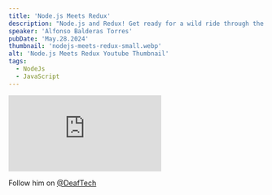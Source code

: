 ```yaml
---
title: 'Node.js Meets Redux'
description: "Node.js and Redux! Get ready for a wild ride through the live coding of JavaScript as we delve into the corners of Node.js and Redux. Don't worry, this isn't your typical tech talk! We keep things fun, friendly, and a little bit odd. Perfect for code enthusiasts who want to learn, laugh, and level up their web development skills. Buckle up, it's going to be a weirdly wonderful journey!"
speaker: 'Alfonso Balderas Torres'
pubDate: 'May.28.2024'
thumbnail: 'nodejs-meets-redux-small.webp'
alt: 'Node.js Meets Redux Youtube Thumbnail'
tags:
  - NodeJs
  - JavaScript
---
```


<iframe 
  class="youtube-frame"
  src="https://www.youtube.com/embed/NcZ9TtP_G6s?si=iiV0uGUDZdDNtJI1"
  title="YouTube video player" 
  frameborder="0"
  allow="accelerometer; autoplay; clipboard-write; encrypted-media; gyroscope; picture-in-picture; web-share"
  referrerpolicy="strict-origin-when-cross-origin"
  allowfullscreen>
</iframe>

Follow him on <a href="https://www.youtube.com/@DeafTech" target="_blank">@DeafTech</a>
